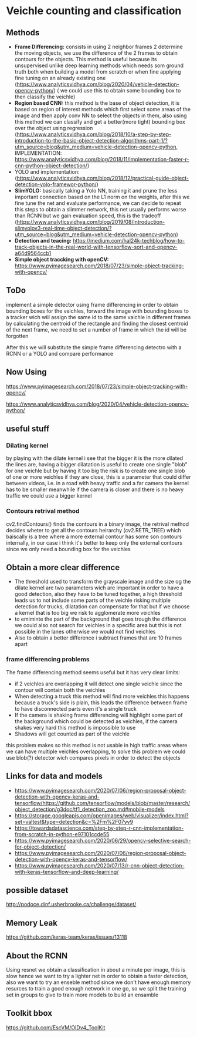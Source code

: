 # Veichle counting and classification

## Methods 

- **Frame Differencing:** consists in using 2 neighbor frames 2 determine the moving objects, we use the difference of the 2 frames to obtain contours for the objects.
  This method is useful because its unsupervised unlike deep learning methods which needs som ground truth both when building a model from scratch or when fine applying fine tuning on an already existing one (https://www.analyticsvidhya.com/blog/2020/04/vehicle-detection-opencv-python/) ( we could use this to obtain some bounding box to then classify the veichle)
- **Region based CNN:** this method is the base of object detection, it is based on region of interest methods which first select some areas of the image and then apply conv NN to select the objects in them, also using this method we can classify and get a better(more tight) bounding box over the object using regression (https://www.analyticsvidhya.com/blog/2018/10/a-step-by-step-introduction-to-the-basic-object-detection-algorithms-part-1/?utm_source=blog&utm_medium=vehicle-detection-opencv-python, IMPLEMENTATION: https://www.analyticsvidhya.com/blog/2018/11/implementation-faster-r-cnn-python-object-detection/)
- YOLO and implementation: (https://www.analyticsvidhya.com/blog/2018/12/practical-guide-object-detection-yolo-framewor-python/)
- **SlimYOLO:** basically taking a Yolo NN, training it and prune the less important connection based on the L1 norm on the weights, after this we fine tune the net and evaluate performance, we can decide to repeat this steps to obtain a slimmer network, this net usually performs worse than RCNN but we gain evaluation speed, this is the tradeoff (https://www.analyticsvidhya.com/blog/2019/08/introduction-slimyolov3-real-time-object-detection/?utm_source=blog&utm_medium=vehicle-detection-opencv-python)
- **Detection and teacing:** https://medium.com/hal24k-techblog/how-to-track-objects-in-the-real-world-with-tensorflow-sort-and-opencv-a64d9564ccb1
- **Simple object traccking with openCV:** https://www.pyimagesearch.com/2018/07/23/simple-object-tracking-with-opencv/

## ToDo

implement a simple detector using frame differencing in order to obtain bounding boxes for the veichles, forward the image with bounding boxes to a tracker wich will assign the same id to the same vaichle in different frames by calculating the centroid of the rectangle and finding the closest centroid of the next frame, we need to set a number of frame in which the id will be forgotten 

After this we will substitute the simple frame differencing detectro with a RCNN or a YOLO and compare performance

## Now Using

https://www.pyimagesearch.com/2018/07/23/simple-object-tracking-with-opencv/

https://www.analyticsvidhya.com/blog/2020/04/vehicle-detection-opencv-python/

## useful stuff

### Dilating kernel

by playing with the dilate kernel i see that the bigger it is the more dilated the lines are, having a bigger dilatation is useful to create one single "blob" for one veichle but by having it too big the risk is to create one single blob of one or more veichles if they are close, this is a parameter that could differ between videos, i.e. in a road with heavy traffic and a far camera the kernel has to be smaller meanwhile if the camera is closer and there is no heavy traffic we could use a bigger kernel

### Contours retrival method

cv2.findContours() finds the contours in a binary image, the retrival method decides wheter to get all the contours heirarchy (cv2.RETR_TREE) which baiscally is a tree where a more external contour has some son contours internally, in our case i think it's better to keep only the external contours since we only need a bounding box for the veichles 

## Obtain a more clear difference

- The threshold used to transform the grayscale image and the size og the dilate kernel are two parameters wich are important in order to have a good detection, also they have to be tuned together, a high threshold leads us to not include some parts of the veichle risking multiple detection for trucks, dilatation can compensate for that but if we choose a kernel that is too big we risk to agglomerate more veichles 
- to emiminte the part of the background that goes trough the difference we could also not search for veichles in a specific area but this is not possible in the lanes otherwise we would not find veichles
- Also to obtain a better difference i subtract frames that are 10 frames apart

### frame differencing problems

The frame differencing method seems useful but it has very clear limits:

- if 2 veichles are overlapping it will detect one single veichle since the contour will contain both the veichles 
- When detecting a truck this method will find more veichles this happens because a truck's side is plain, this leads the difference between frame to have disconnected parts even it's a single truck
- If the camera is shaking frame differencing will highlight some part of the background which could be detected as veichles, if the camera shakes very hard this method is impossible to use 
- Shadows will get counted as part of the veichle 

this problem makes so this method is not usable in high traffic areas where we can have multiple veichles overlapping, to solve this problem we could use blob(?) detector wich compares pixels in order to detect the objects

## Links for data and models 

- https://www.pyimagesearch.com/2020/07/06/region-proposal-object-detection-with-opencv-keras-and-tensorflow/https://github.com/tensorflow/models/blob/master/research/object_detection/g3doc/tf1_detection_zoo.md#mobile-models 
- https://storage.googleapis.com/openimages/web/visualizer/index.html?set=valtest&type=detection&c=%2Fm%2F07yv9
- https://towardsdatascience.com/step-by-step-r-cnn-implementation-from-scratch-in-python-e97101ccde55
- https://www.pyimagesearch.com/2020/06/29/opencv-selective-search-for-object-detection/
- https://www.pyimagesearch.com/2020/07/06/region-proposal-object-detection-with-opencv-keras-and-tensorflow/
- https://www.pyimagesearch.com/2020/07/13/r-cnn-object-detection-with-keras-tensorflow-and-deep-learning/

## possible dataset

http://podoce.dinf.usherbrooke.ca/challenge/dataset/

## Memory Leak

https://github.com/keras-team/keras/issues/13118

## About the RCNN

Using resnet we obtain a classification in about a minute per image, this is slow hence we want to try a lighter net in order to obtain a faster detection, also we want to try an enseble method since we don't have enough memory resurces to train a good enough network in one go, so we split the training set in groups to give to train more models to build an ensamble

## Toolkit bbox

https://github.com/EscVM/OIDv4_ToolKit